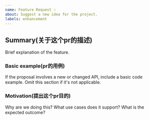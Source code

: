 ```yaml
---
name: Feature Request 💡 
about: Suggest a new idea for the project. 
labels: enhancement
---
```


## Summary(关于这个pr的描述)

Brief explanation of the feature.

### Basic example(pr的用例)

If the proposal involves a new or changed API, include a basic code example. Omit this section if it's not applicable.

### Motivation(提出这个pr目的)

Why are we doing this? What use cases does it support? What is the expected outcome?